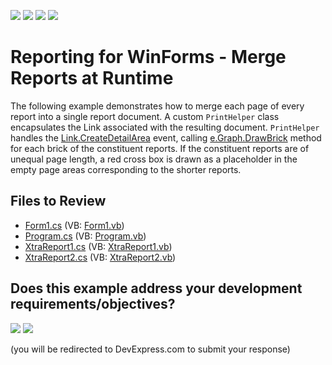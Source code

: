 <!-- default badges list -->
![](https://img.shields.io/endpoint?url=https://codecentral.devexpress.com/api/v1/VersionRange/128604711/23.1.1%2B)
[![](https://img.shields.io/badge/Open_in_DevExpress_Support_Center-FF7200?style=flat-square&logo=DevExpress&logoColor=white)](https://supportcenter.devexpress.com/ticket/details/E20058)
[![](https://img.shields.io/badge/📖_How_to_use_DevExpress_Examples-e9f6fc?style=flat-square)](https://docs.devexpress.com/GeneralInformation/403183)
[![](https://img.shields.io/badge/💬_Leave_Feedback-feecdd?style=flat-square)](#does-this-example-address-your-development-requirementsobjectives)
<!-- default badges end -->

# Reporting for WinForms - Merge Reports at Runtime

The following example demonstrates how to merge each page of every report into a single report document. A custom `PrintHelper` class encapsulates the Link associated with the resulting document. `PrintHelper` handles the [Link.CreateDetailArea](https://docs.devexpress.com/CoreLibraries/DevExpress.XtraPrinting.LinkBase.CreateDetailArea) event, calling [e.Graph.DrawBrick](https://docs.devexpress.com/CoreLibraries/DevExpress.XtraPrinting.BrickGraphics.DrawBrick.overloads) method for each brick of the constituent reports. If the constituent reports are of unequal page length, a red cross box is drawn as a placeholder in the empty page areas corresponding to the shorter reports.

## Files to Review

* [Form1.cs](./CS/reportMerging/Form1.cs) (VB: [Form1.vb](./VB/reportMerging/Form1.vb))
* [Program.cs](./CS/reportMerging/Program.cs) (VB: [Program.vb](./VB/reportMerging/Program.vb))
* [XtraReport1.cs](./CS/reportMerging/XtraReport1.cs) (VB: [XtraReport1.vb](./VB/reportMerging/XtraReport1.vb))
* [XtraReport2.cs](./CS/reportMerging/XtraReport2.cs) (VB: [XtraReport2.vb](./VB/reportMerging/XtraReport2.vb))


<!-- feedback -->
## Does this example address your development requirements/objectives?

[<img src="https://www.devexpress.com/support/examples/i/yes-button.svg"/>](https://www.devexpress.com/support/examples/survey.xml?utm_source=github&utm_campaign=reporting-winforms-merge-reports-runtime&~~~was_helpful=yes) [<img src="https://www.devexpress.com/support/examples/i/no-button.svg"/>](https://www.devexpress.com/support/examples/survey.xml?utm_source=github&utm_campaign=reporting-winforms-merge-reports-runtime&~~~was_helpful=no)

(you will be redirected to DevExpress.com to submit your response)
<!-- feedback end -->
